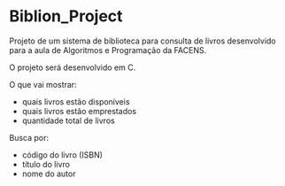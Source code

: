 # Biblion_Project
Projeto de um sistema de biblioteca para consulta de livros desenvolvido para a aula de Algoritmos e Programação da FACENS. 

O projeto será desenvolvido em C.

O que vai mostrar: 
 - quais livros estão disponíveis
 - quais livros estão emprestados
 - quantidade total de livros

Busca por:
 - código do livro (ISBN)
 - título do livro
 - nome do autor
